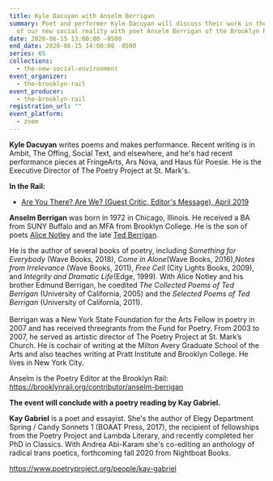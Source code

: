 ```yaml
---
title: Kyle Dacuyan with Anselm Berrigan
summary: Poet and performer Kyle Dacuyan will discuss their work in the context
  of our new social reality with poet Anselm Berrigan of the Brooklyn Rail.
date: 2020-06-15 13:00:00 -0500
end_date: 2020-06-15 14:00:00 -0500
series: 65
collections:
  - the-new-social-environment
event_organizer:
  - the-brooklyn-rail
event_producer:
  - the-brooklyn-rail
registration_url: ""
event_platform:
  - zoom
---
```

**Kyle Dacuyan** writes poems and makes performance. Recent writing is in Ambit, The Offing, Social Text, and elsewhere, and he's had recent performance pieces at FringeArts, Ars Nova, and Haus für Poesie. He is the Executive Director of The Poetry Project at St. Mark's.

**In the Rail:**

* [Are You There? Are We? (Guest Critic, Editor's Message), April 2019](https://brooklynrail.org/2019/04/editorsmessage/Are-You-There-Are-We)

**Anselm Berrigan** was born in 1972 in Chicago, Illinois. He received a BA from SUNY Buffalo and an MFA from Brooklyn College. He is the son of poets [Alice Notley](https://www.poets.org/node/44618) and the late [Ted Berrigan](https://www.poets.org/node/44394).

He is the author of several books of poetry, including *Something for Everybody* (Wave Books, 2018), *Come in Alone*(Wave Books, 2016),*Notes from Irrelevance* (Wave Books, 2011), *Free Cell* (City Lights Books, 2009), and *Integrity and Dramatic Life*(Edge, 1999). With Alice Notley and his brother Edmund Berrigan, he coedited *The Collected Poems of Ted Berrigan* (University of California, 2005) and the *Selected Poems of Ted Berrigan* (University of California, 2011).\
\
Berrigan was a New York State Foundation for the Arts Fellow in poetry in 2007 and has received threegrants from the Fund for Poetry. From 2003 to 2007, he served as artistic director of The Poetry Project at St. Mark’s Church. He is cochair of writing at the Milton Avery Graduate School of the Arts and also teaches writing at Pratt Institute and Brooklyn College. He lives in New York City.

Anselm is the Poetry Editor at the Brooklyn Rail: <https://brooklynrail.org/contributor/anselm-berrigan>

**The event will conclude with a poetry reading by Kay Gabriel.**

**Kay Gabriel** is a poet and essayist. She's the author of Elegy Department Spring / Candy Sonnets 1 (BOAAT Press, 2017), the recipient of fellowships from the Poetry Project and Lambda Literary, and recently completed her PhD in Classics. With Andrea Abi-Karam she's co-editing an anthology of radical trans poetics, forthcoming fall 2020 from Nightboat Books.

<https://www.poetryproject.org/people/kay-gabriel>
